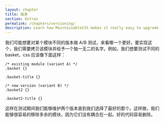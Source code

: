```yaml
---
layout: chapter
title: 版本
section: Extras
permalink: /chapters/versioning/
description: Learn how MaintainableCSS makes it really easy to upgrade and AB test modules for rapidly evolving websites.
---
```


我们可能想要对某个模块不同的版本做 A/B 测试，来看哪一个更好。要实现这个，我们需要拷贝该模块并给予一个独一无二的名字。例如，我们想要测试不同的 basket，css 应该像下面这样：

	/* existing module (variant A) */
	.basket {}

	.basket-title {}

	/* new version (variant B) */
	.basket2 {}

	.basket2-title {}

这样在测试期间我们能够维护两个版本直到我们选择了最好的那个。这样做，我们能够很容易的移除多余的模块，因为它们没有耦合在一起。好的代码容易删除。
